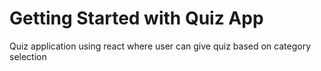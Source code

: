 # Getting Started with Quiz App
Quiz application using react where user can give quiz based on category selection